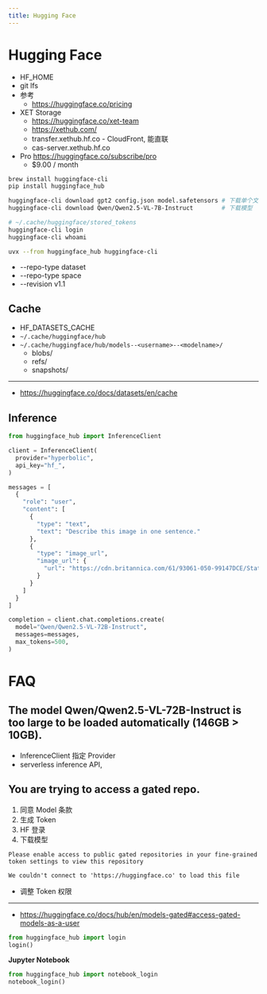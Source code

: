 ```yaml
---
title: Hugging Face
---
```


# Hugging Face

- HF_HOME
- git lfs
- 参考
  - https://huggingface.co/pricing
- XET Storage
  - https://huggingface.co/xet-team
  - https://xethub.com/
  - transfer.xethub.hf.co - CloudFront, 能直联
  - cas-server.xethub.hf.co
- Pro https://huggingface.co/subscribe/pro
  - $9.00 / month

```bash
brew install huggingface-cli
pip install huggingface_hub

huggingface-cli download gpt2 config.json model.safetensors # 下载单个文件
huggingface-cli download Qwen/Qwen2.5-VL-7B-Instruct        # 下载模型

# ~/.cache/huggingface/stored_tokens
huggingface-cli login
huggingface-cli whoami

uvx --from huggingface_hub huggingface-cli
```

- --repo-type dataset
- --repo-type space
- --revision v1.1

## Cache

- HF_DATASETS_CACHE
- `~/.cache/huggingface/hub`
- `~/.cache/huggingface/hub/models--<username>--<modelname>/`
  - blobs/
  - refs/
  - snapshots/

---

- https://huggingface.co/docs/datasets/en/cache

## Inference

```py
from huggingface_hub import InferenceClient

client = InferenceClient(
  provider="hyperbolic",
  api_key="hf_",
)

messages = [
  {
    "role": "user",
    "content": [
      {
        "type": "text",
        "text": "Describe this image in one sentence."
      },
      {
        "type": "image_url",
        "image_url": {
          "url": "https://cdn.britannica.com/61/93061-050-99147DCE/Statue-of-Liberty-Island-New-York-Bay.jpg"
        }
      }
    ]
  }
]

completion = client.chat.completions.create(
  model="Qwen/Qwen2.5-VL-72B-Instruct",
  messages=messages,
  max_tokens=500,
)
```

# FAQ

## The model Qwen/Qwen2.5-VL-72B-Instruct is too large to be loaded automatically (146GB > 10GB).

- InferenceClient 指定 Provider
- serverless inference API,

## You are trying to access a gated repo.

1. 同意 Model 条款
1. 生成 Token
1. HF 登录
1. 下载模型

```
Please enable access to public gated repositories in your fine-grained token settings to view this repository

We couldn't connect to 'https://huggingface.co' to load this file
```

- 调整 Token 权限

---

- https://huggingface.co/docs/hub/en/models-gated#access-gated-models-as-a-user

```py
from huggingface_hub import login
login()
```

**Jupyter Notebook**

```py
from huggingface_hub import notebook_login
notebook_login()
```

